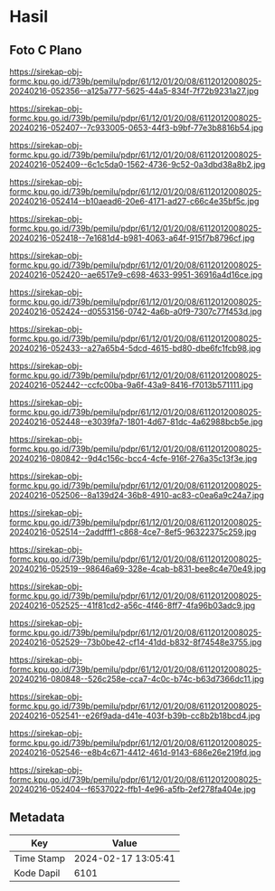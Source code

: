 # Hasil

## Foto C Plano

https://sirekap-obj-formc.kpu.go.id/739b/pemilu/pdpr/61/12/01/20/08/6112012008025-20240216-052356--a125a777-5625-44a5-834f-7f72b9231a27.jpg

https://sirekap-obj-formc.kpu.go.id/739b/pemilu/pdpr/61/12/01/20/08/6112012008025-20240216-052407--7c933005-0653-44f3-b9bf-77e3b8816b54.jpg

https://sirekap-obj-formc.kpu.go.id/739b/pemilu/pdpr/61/12/01/20/08/6112012008025-20240216-052409--6c1c5da0-1562-4736-9c52-0a3dbd38a8b2.jpg

https://sirekap-obj-formc.kpu.go.id/739b/pemilu/pdpr/61/12/01/20/08/6112012008025-20240216-052414--b10aead6-20e6-4171-ad27-c66c4e35bf5c.jpg

https://sirekap-obj-formc.kpu.go.id/739b/pemilu/pdpr/61/12/01/20/08/6112012008025-20240216-052418--7e1681d4-b981-4063-a64f-915f7b8796cf.jpg

https://sirekap-obj-formc.kpu.go.id/739b/pemilu/pdpr/61/12/01/20/08/6112012008025-20240216-052420--ae6517e9-c698-4633-9951-36916a4d16ce.jpg

https://sirekap-obj-formc.kpu.go.id/739b/pemilu/pdpr/61/12/01/20/08/6112012008025-20240216-052424--d0553156-0742-4a6b-a0f9-7307c77f453d.jpg

https://sirekap-obj-formc.kpu.go.id/739b/pemilu/pdpr/61/12/01/20/08/6112012008025-20240216-052433--a27a65b4-5dcd-4615-bd80-dbe6fc1fcb98.jpg

https://sirekap-obj-formc.kpu.go.id/739b/pemilu/pdpr/61/12/01/20/08/6112012008025-20240216-052442--ccfc00ba-9a6f-43a9-8416-f7013b571111.jpg

https://sirekap-obj-formc.kpu.go.id/739b/pemilu/pdpr/61/12/01/20/08/6112012008025-20240216-052448--e3039fa7-1801-4d67-81dc-4a62988bcb5e.jpg

https://sirekap-obj-formc.kpu.go.id/739b/pemilu/pdpr/61/12/01/20/08/6112012008025-20240216-080842--9d4c156c-bcc4-4cfe-916f-276a35c13f3e.jpg

https://sirekap-obj-formc.kpu.go.id/739b/pemilu/pdpr/61/12/01/20/08/6112012008025-20240216-052506--8a139d24-36b8-4910-ac83-c0ea6a9c24a7.jpg

https://sirekap-obj-formc.kpu.go.id/739b/pemilu/pdpr/61/12/01/20/08/6112012008025-20240216-052514--2addfff1-c868-4ce7-8ef5-96322375c259.jpg

https://sirekap-obj-formc.kpu.go.id/739b/pemilu/pdpr/61/12/01/20/08/6112012008025-20240216-052519--98646a69-328e-4cab-b831-bee8c4e70e49.jpg

https://sirekap-obj-formc.kpu.go.id/739b/pemilu/pdpr/61/12/01/20/08/6112012008025-20240216-052525--41f81cd2-a56c-4f46-8ff7-4fa96b03adc9.jpg

https://sirekap-obj-formc.kpu.go.id/739b/pemilu/pdpr/61/12/01/20/08/6112012008025-20240216-052529--73b0be42-cf14-41dd-b832-8f74548e3755.jpg

https://sirekap-obj-formc.kpu.go.id/739b/pemilu/pdpr/61/12/01/20/08/6112012008025-20240216-080848--526c258e-cca7-4c0c-b74c-b63d7366dc11.jpg

https://sirekap-obj-formc.kpu.go.id/739b/pemilu/pdpr/61/12/01/20/08/6112012008025-20240216-052541--e26f9ada-d41e-403f-b39b-cc8b2b18bcd4.jpg

https://sirekap-obj-formc.kpu.go.id/739b/pemilu/pdpr/61/12/01/20/08/6112012008025-20240216-052546--e8b4c671-4412-461d-9143-686e26e219fd.jpg

https://sirekap-obj-formc.kpu.go.id/739b/pemilu/pdpr/61/12/01/20/08/6112012008025-20240216-052404--f6537022-ffb1-4e96-a5fb-2ef278fa404e.jpg


## Metadata

| Key        | Value               |
| ---------- | ------------------- |
| Time Stamp | 2024-02-17 13:05:41 |
| Kode Dapil | 6101                |



